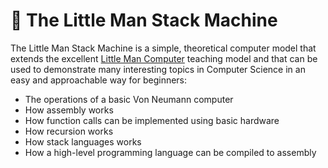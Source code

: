 # &#x1F64B; The Little Man Stack Machine

The Little Man Stack Machine is a simple, theoretical computer model that extends the excellent 
[Little Man Computer](https://en.wikipedia.org/wiki/Little_man_computer) teaching model and that can be used to 
demonstrate many interesting topics in Computer Science in an easy and approachable way for beginners:

* The operations of a basic Von Neumann computer
* How assembly works
* How function calls can be implemented using basic hardware
* How recursion works
* How stack languages works
* How a high-level programming language can be compiled to assembly
